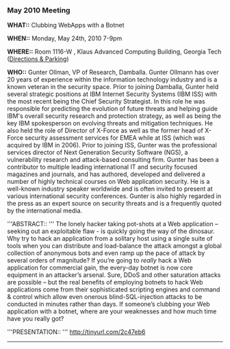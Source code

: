 ### May 2010 Meeting

**WHAT::** Clubbing WebApps with a Botnet

**WHEN::** Monday, May 24th, 2010 7-9pm

**WHERE::** Room 1116-W , Klaus Advanced Computing Building, Georgia
Tech ([Directions &
Parking](http://www.cc.gatech.edu/about/directions#klaus))

**WHO::** Gunter Ollman, VP of Research, Damballa. Gunter Ollmann has
over 20 years of experience within the information technology industry
and is a known veteran in the security space. Prior to joining Damballa,
Gunter held several strategic positions at IBM Internet Security Systems
(IBM ISS) with the most recent being the Chief Security Strategist. In
this role he was responsible for predicting the evolution of future
threats and helping guide IBM's overall security research and protection
strategy, as well as being the key IBM spokesperson on evolving threats
and mitigation techniques. He also held the role of Director of X-Force
as well as the former head of X-Force security assessment services for
EMEA while at ISS (which was acquired by IBM in 2006). Prior to joining
ISS, Gunter was the professional services director of Next Generation
Security Software (NGS), a vulnerability research and attack-based
consulting firm. Gunter has been a contributor to multiple leading
international IT and security focused magazines and journals, and has
authored, developed and delivered a number of highly technical courses
on Web application security. He is a well-known industry speaker
worldwide and is often invited to present at various international
security conferences. Gunter is also highly regarded in the press as an
expert source on security threats and is a frequently quoted by the
international media.

'''ABSTRACT:: ''' The lonely hacker taking pot-shots at a Web
application – seeking out an exploitable flaw - is quickly going the way
of the dinosaur. Why try to hack an application from a solitary host
using a single suite of tools when you can distribute and load-balance
the attack amongst a global collection of anonymous bots and even ramp
up the pace of attack by several orders of magnitude? If you’re going to
_really_ hack a Web application for commercial gain, the every-day
botnet is now core equipment in an attacker’s arsenal. Sure, DDoS and
other saturation attacks are possible – but the real benefits of
employing botnets to hack Web applications come from their sophisticated
scripting engines and command & control which allow even onerous
blind-SQL-injection attacks to be conducted in minutes rather than days.
If someone’s clubbing your Web application with a botnet, where are your
weaknesses and how much time have you really got?

'''PRESENTATION:: ''' <http://tinyurl.com/2c47eb6>

-----